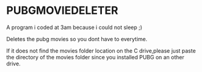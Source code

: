 # PUBGMOVIEDELETER

A program i coded at 3am because i could not sleep ;)

Deletes the pubg movies so you dont have to everytime.

If it does not find the movies folder location on the  C drive,please just paste the directory of the movies folder since you installed PUBG on an other drive.
